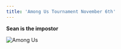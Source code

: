 ```yaml
---
title: 'Among Us Tournament November 6th'
---
```


**Sean is the impostor**

![Among Us](https://www.pcinvasion.com/wp-content/uploads/2020/10/Among-Us-1.jpg)